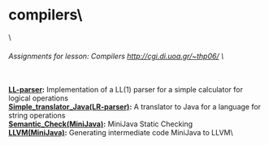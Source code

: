# compilers\
\
###### Assignments for lesson: Compilers http://cgi.di.uoa.gr/~thp06/ \
\
 **[LL-parser](./LL-parser):** Implementation of a LL(1) parser for a simple calculator for logical operations\
 **[Simple_translator_Java(LR-parser)](./Simple_translator_Java(LR-parser)):** A translator to Java for a language for string operations\
 **[Semantic_Check(MiniJava)](./Semantic_Check(MiniJava)):** MiniJava Static Checking\
 **[LLVM(MiniJava)](./LLVM(MiniJava)):** Generating intermediate code MiniJava to LLVM\
